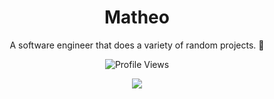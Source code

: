 


<h1 align="center">Matheo</h1>
<p align="center">A software engineer that does a variety of random projects. 🗿</p>
  <p align="center">
    <img src="https://komarev.com/ghpvc/?username=ktehllama&style=for-the-badge&color=red" alt="Profile Views">
  </p>
</a>
<p align="center">
  <img src="https://discord.c99.nl/widget/theme-4/680154732567855259.png"/>
  <br />
  <br />
</p>
